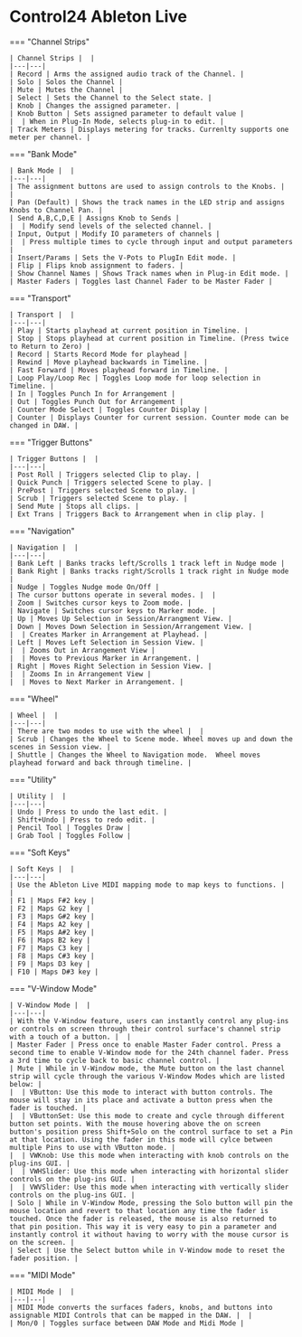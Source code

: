 # Control24 Ableton Live

=== "Channel Strips"

    | Channel Strips |  |
    |---|---|
    | Record | Arms the assigned audio track of the Channel. |
    | Solo | Solos the Channel |
    | Mute | Mutes the Channel |
    | Select | Sets the Channel to the Select state. |
    | Knob | Changes the assigned parameter. |
    | Knob Button | Sets assigned parameter to default value |
    |  | When in Plug-In Mode, selects plug-in to edit. |
    | Track Meters | Displays metering for tracks. Currenlty supports one meter per channel. |

=== "Bank Mode"

    | Bank Mode |  |
    |---|---|
    | The assignment buttons are used to assign controls to the Knobs. |  |
    | Pan (Default) | Shows the track names in the LED strip and assigns Knobs to Channel Pan. |
    | Send A,B,C,D,E | Assigns Knob to Sends |
    |  | Modify send levels of the selected channel. |
    | Input, Output | Modify IO parameters of channels |
    |  | Press multiple times to cycle through input and output parameters |
    | Insert/Params | Sets the V-Pots to PlugIn Edit mode. |
    | Flip | Flips knob assignment to faders. |
    | Show Channel Names | Shows Track names when in Plug-in Edit mode. |
    | Master Faders | Toggles last Channel Fader to be Master Fader |

=== "Transport"

    | Transport |  |
    |---|---|
    | Play | Starts playhead at current position in Timeline. |
    | Stop | Stops playhead at current position in Timeline. (Press twice to Return to Zero) |
    | Record | Starts Record Mode for playhead |
    | Rewind | Move playhead backwards in Timeline. |
    | Fast Forward | Moves playhead forward in Timeline. |
    | Loop Play/Loop Rec | Toggles Loop mode for loop selection in Timeline. |
    | In | Toggles Punch In for Arrangement |
    | Out | Toggles Punch Out for Arrangement |
    | Counter Mode Select | Toggles Counter Display |
    | Counter | Displays Counter for current session. Counter mode can be changed in DAW. |

=== "Trigger Buttons"

    | Trigger Buttons |  |
    |---|---|
    | Post Roll | Triggers selected Clip to play. |
    | Quick Punch | Triggers selected Scene to play. |
    | PrePost | Triggers selected Scene to play. |
    | Scrub | Triggers selected Scene to play. |
    | Send Mute | Stops all clips. |
    | Ext Trans | Triggers Back to Arrangement when in clip play. |

=== "Navigation"

    | Navigation |  |
    |---|---|
    | Bank Left | Banks tracks left/Scrolls 1 track left in Nudge mode |
    | Bank Right | Banks tracks right/Scrolls 1 track right in Nudge mode |
    | Nudge | Toggles Nudge mode On/Off |
    | The cursor buttons operate in several modes. |  |
    | Zoom | Switches cursor keys to Zoom mode. |
    | Navigate | Switches cursor keys to Marker mode. |
    | Up | Moves Up Selection in Session/Arrangment View. |
    | Down | Moves Down Selection in Session/Arrangement View. |
    |  | Creates Marker in Arrangement at Playhead. |
    | Left | Moves Left Selection in Session View. |
    |  | Zooms Out in Arrangement View |
    |  | Moves to Previous Marker in Arrangement. |
    | Right | Moves Right Selection in Session View. |
    |  | Zooms In in Arrangement View |
    |  | Moves to Next Marker in Arrangement. |

=== "Wheel"

    | Wheel |  |
    |---|---|
    | There are two modes to use with the wheel |  |
    | Scrub | Changes the Wheel to Scene mode. Wheel moves up and down the scenes in Session view. |
    | Shuttle | Changes the Wheel to Navigation mode.  Wheel moves playhead forward and back through timeline. |

=== "Utility"

    | Utility |  |
    |---|---|
    | Undo | Press to undo the last edit. |
    | Shift+Undo | Press to redo edit. |
    | Pencil Tool | Toggles Draw |
    | Grab Tool | Toggles Follow |

=== "Soft Keys"

    | Soft Keys |  |
    |---|---|
    | Use the Ableton Live MIDI mapping mode to map keys to functions. |  |
    | F1 | Maps F#2 key |
    | F2 | Maps G2 key |
    | F3 | Maps G#2 key |
    | F4 | Maps A2 key |
    | F5 | Maps A#2 key |
    | F6 | Maps B2 key |
    | F7 | Maps C3 key |
    | F8 | Maps C#3 key |
    | F9 | Maps D3 key |
    | F10 | Maps D#3 key |

=== "V-Window Mode"

    | V-Window Mode |  |
    |---|---|
    | With the V-Window feature, users can instantly control any plug-ins or controls on screen through their control surface's channel strip with a touch of a button. |  |
    | Master Fader | Press once to enable Master Fader control. Press a second time to enable V-Window mode for the 24th channel fader. Press a 3rd time to cycle back to basic channel control. |
    | Mute | While in V-Window mode, the Mute button on the last channel strip will cycle through the various V-Window Modes which are listed below: |
    |  | VButton: Use this mode to interact with button controls. The mouse will stay in its place and activate a button press when the fader is touched. |
    |  | VButtonSet: Use this mode to create and cycle through different button set points. With the mouse hovering above the on screen button's position press Shift+Solo on the control surface to set a Pin at that location. Using the fader in this mode will cylce between multiple Pins to use with VButton mode. |
    |  | VWKnob: Use this mode when interacting with knob controls on the plug-ins GUI. |
    |  | VWHSlider: Use this mode when interacting with horizontal slider controls on the plug-ins GUI. |
    |  | VWVSlider: Use this mode when interacting with vertically slider controls on the plug-ins GUI. |
    | Solo | While in V-Window Mode, pressing the Solo button will pin the mouse location and revert to that location any time the fader is touched. Once the fader is released, the mouse is also returned to that pin position. This way it is very easy to pin a parameter and instantly control it without having to worry with the mouse cursor is on the screen. |
    | Select | Use the Select button while in V-Window mode to reset the fader position. |

=== "MIDI Mode"

    | MIDI Mode |  |
    |---|---|
    | MIDI Mode converts the surfaces faders, knobs, and buttons into assignable MIDI Controls that can be mapped in the DAW. |  |
    | Mon/0 | Toggles surface between DAW Mode and Midi Mode |